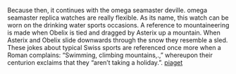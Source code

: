 Because then, it continues with the omega seamaster deville. omega seamaster replica watches are really flexible. As its name, this watch can be worn on the drinking water sports occasions. A reference to mountaineering is made when Obelix is tied and dragged by Asterix up a mountain. When Asterix and Obelix slide downwards through the snow they resemble a sled. These jokes about typical Swiss sports are referenced once more when a Roman    complains: “Swimming, climbing mountains,.,” whereupon their centurion exclaims that they “aren’t taking a holiday.”.
 <a href="http://www.accommodationauctions.com/shoesonlinejp.asp?cheap=shop/jp/p/soabed160.html" title="piaget">piaget</a>